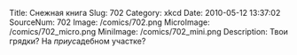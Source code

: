 Title: Снежная книга 
Slug: 702 
Category: xkcd 
Date: 2010-05-12 13:37:02 
SourceNum: 702 
Image: /comics/702.png 
MicroImage: /comics/702_micro.png 
MiniImage: /comics/702_mini.png 
Description: Твои грядки? На <i>приус</i>адебном участке? 

